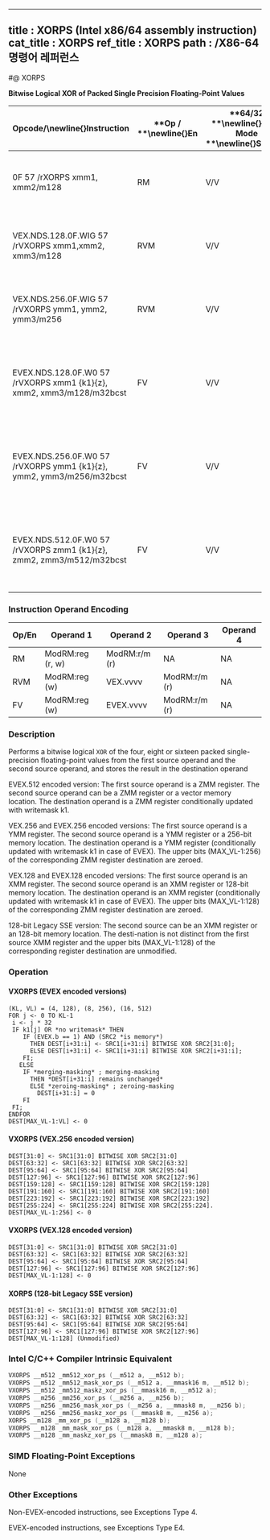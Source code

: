 ----------------------------
title : XORPS (Intel x86/64 assembly instruction)
cat_title : XORPS
ref_title : XORPS
path : /X86-64 명령어 레퍼런스
----------------------------
#@ XORPS

**Bitwise Logical XOR of Packed Single Precision Floating-Point Values**

|**Opcode/**\newline{}**Instruction**|**Op / **\newline{}**En**|**64/32 **\newline{}**bit Mode **\newline{}**Support**|**CPUID **\newline{}**Feature **\newline{}**Flag**|**Description**|
|------------------------------------|-------------------------|------------------------------------------------------|--------------------------------------------------|---------------|
|0F 57 /rXORPS xmm1, xmm2/m128|RM|V/V|SSE|Return the bitwise logical XOR of packed single-precision floating-point values in xmm1 and xmm2/mem.|
|VEX.NDS.128.0F.WIG 57 /rVXORPS xmm1,xmm2, xmm3/m128|RVM|V/V|AVX|Return the bitwise logical XOR of packed single-precision floating-point values in xmm2 and xmm3/mem.|
|VEX.NDS.256.0F.WIG 57 /rVXORPS ymm1, ymm2, ymm3/m256|RVM|V/V|AVX|Return the bitwise logical XOR of packed single-precision floating-point values in ymm2 and ymm3/mem.|
|EVEX.NDS.128.0F.W0 57 /rVXORPS xmm1 {k1}{z}, xmm2, xmm3/m128/m32bcst|FV|V/V|AVX512VLAVX512DQ|Return the bitwise logical XOR of packed single-precision floating-point values in xmm2 and xmm3/m128/m32bcst subject to writemask k1.|
|EVEX.NDS.256.0F.W0 57 /rVXORPS ymm1 {k1}{z}, ymm2, ymm3/m256/m32bcst|FV|V/V|AVX512VLAVX512DQ|Return the bitwise logical XOR of packed single-precision floating-point values in ymm2 and ymm3/m256/m32bcst subject to writemask k1.|
|EVEX.NDS.512.0F.W0 57 /rVXORPS zmm1 {k1}{z}, zmm2, zmm3/m512/m32bcst|FV|V/V|AVX512DQ|Return the bitwise logical XOR of packed single-precision floating-point values in zmm2 and zmm3/m512/m32bcst subject to writemask k1.|
### Instruction Operand Encoding


|Op/En|Operand 1|Operand 2|Operand 3|Operand 4|
|-----|---------|---------|---------|---------|
|RM|ModRM:reg (r, w)|ModRM:r/m (r)|NA|NA|
|RVM|ModRM:reg (w)|VEX.vvvv|ModRM:r/m (r)|NA|
|FV|ModRM:reg (w)|EVEX.vvvv|ModRM:r/m (r)|NA|
### Description


Performs a bitwise logical `XOR` of the four, eight or sixteen packed single-precision floating-point values from the first source operand and the second source operand, and stores the result in the destination operand

EVEX.512 encoded version: The first source operand is a ZMM register. The second source operand can be a ZMM register or a vector memory location. The destination operand is a ZMM register conditionally updated with writemask k1.

VEX.256 and EVEX.256 encoded versions: The first source operand is a YMM register. The second source operand is a YMM register or a 256-bit memory location. The destination operand is a YMM register (conditionally updated with writemask k1 in case of EVEX). The upper bits (MAX_VL-1:256) of the corresponding ZMM register destination are zeroed.

VEX.128 and EVEX.128 encoded versions: The first source operand is an XMM register. The second source operand is an XMM register or 128-bit memory location. The destination operand is an XMM register (conditionally updated with writemask k1 in case of EVEX). The upper bits (MAX_VL-1:128) of the corresponding ZMM register destination are zeroed.

128-bit Legacy SSE version: The second source can be an XMM register or an 128-bit memory location. The desti-nation is not distinct from the first source XMM register and the upper bits (MAX_VL-1:128) of the corresponding register destination are unmodified.


### Operation
#### VXORPS (EVEX encoded versions)
```info-verb
(KL, VL) = (4, 128), (8, 256), (16, 512)
FOR j  <- 0 TO KL-1
 i  <- j * 32
 IF k1[j] OR *no writemask* THEN
    IF (EVEX.b == 1) AND (SRC2 *is memory*)
      THEN DEST[i+31:i]  <- SRC1[i+31:i] BITWISE XOR SRC2[31:0];
      ELSE DEST[i+31:i]  <- SRC1[i+31:i] BITWISE XOR SRC2[i+31:i];
    FI;
   ELSE 
    IF *merging-masking* ; merging-masking
      THEN *DEST[i+31:i] remains unchanged*
      ELSE *zeroing-masking* ; zeroing-masking
        DEST[i+31:i] = 0
    FI
 FI;
ENDFOR
DEST[MAX_VL-1:VL] <-  0
```
#### VXORPS (VEX.256 encoded version)
```info-verb
DEST[31:0]  <- SRC1[31:0] BITWISE XOR SRC2[31:0]
DEST[63:32] <-  SRC1[63:32] BITWISE XOR SRC2[63:32]
DEST[95:64]  <- SRC1[95:64] BITWISE XOR SRC2[95:64]
DEST[127:96] <-  SRC1[127:96] BITWISE XOR SRC2[127:96]
DEST[159:128] <-  SRC1[159:128] BITWISE XOR SRC2[159:128]
DEST[191:160] <-  SRC1[191:160] BITWISE XOR SRC2[191:160]
DEST[223:192] <-  SRC1[223:192] BITWISE XOR SRC2[223:192]
DEST[255:224] <-  SRC1[255:224] BITWISE XOR SRC2[255:224].
DEST[MAX_VL-1:256] <-  0
```
#### VXORPS (VEX.128 encoded version)
```info-verb
DEST[31:0] <-  SRC1[31:0] BITWISE XOR SRC2[31:0]
DEST[63:32] <-  SRC1[63:32] BITWISE XOR SRC2[63:32]
DEST[95:64]  <- SRC1[95:64] BITWISE XOR SRC2[95:64]
DEST[127:96]  <- SRC1[127:96] BITWISE XOR SRC2[127:96]
DEST[MAX_VL-1:128]  <- 0
```
#### XORPS (128-bit Legacy SSE version)
```info-verb
DEST[31:0]  <- SRC1[31:0] BITWISE XOR SRC2[31:0]
DEST[63:32]  <- SRC1[63:32] BITWISE XOR SRC2[63:32]
DEST[95:64] <-  SRC1[95:64] BITWISE XOR SRC2[95:64]
DEST[127:96]  <- SRC1[127:96] BITWISE XOR SRC2[127:96]
DEST[MAX_VL-1:128] (Unmodified)
```

### Intel C/C++ Compiler Intrinsic Equivalent

```cpp
VXORPS __m512 _mm512_xor_ps (__m512 a, __m512 b);
VXORPS __m512 _mm512_mask_xor_ps (__m512 a, __mmask16 m, __m512 b);
VXORPS __m512 _mm512_maskz_xor_ps (__mmask16 m, __m512 a);
VXORPS __m256 _mm256_xor_ps (__m256 a, __m256 b);
VXORPS __m256 _mm256_mask_xor_ps (__m256 a, __mmask8 m, __m256 b);
VXORPS __m256 _mm256_maskz_xor_ps (__mmask8 m, __m256 a);
XORPS __m128 _mm_xor_ps (__m128 a, __m128 b);
VXORPS __m128 _mm_mask_xor_ps (__m128 a, __mmask8 m, __m128 b);
VXORPS __m128 _mm_maskz_xor_ps (__mmask8 m, __m128 a);
```
### SIMD Floating-Point Exceptions


None

### Other Exceptions


Non-EVEX-encoded instructions, see Exceptions Type 4.

EVEX-encoded instructions, see Exceptions Type E4.

